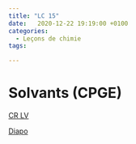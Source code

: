 ```yaml
---
title: "LC 15"
date:   2020-12-22 19:19:00 +0100
categories:
  - Leçons de chimie
tags:

---
```

# Solvants (CPGE)

[CR LV](/assets/pdf/LC15.pdf)

<object class="pdf fitvidsignore" data="/assets/pdf/LC15.pdf" type="application/pdf"></object>

<a href="/assets/pdf/LC15.pptx" download>Diapo</a>
